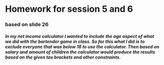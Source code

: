 # Homework for session 5 and 6
### based on slide 26
##### In my net income calculator I  wanted to include the age aspect of what we did with the bartender game in class. So for this what I did is to exclude everyone that was below 18 to use the calculator. Then based on salary and amount of children the calculator would produce the results based on the given tax brackets and other constraints. 
